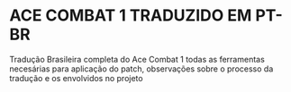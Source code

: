<h1>ACE COMBAT 1 TRADUZIDO EM PT-BR</h1>
    <p>Tradução Brasileira completa do Ace Combat 1 todas as ferramentas necesárias para aplicação do patch, observações sobre o processo da tradução e os envolvidos no projeto</p>